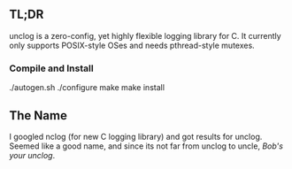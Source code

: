 ## TL;DR

unclog is a zero-config, yet highly flexible logging library for C. It currently only supports POSIX-style OSes and needs pthread-style mutexes.

### Compile and Install

./autogen.sh
./configure
make
make install

## The Name

I googled nclog (for new C logging library) and got results for unclog. Seemed like a good name, and since its not far from unclog to uncle, *Bob's your unclog*.
